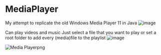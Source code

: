 # MediaPlayer
My attempt to replicate the old Windows Media Player 11 in Java
![image](https://user-images.githubusercontent.com/100802754/216753453-a3f9244d-450d-4375-9ab0-87a2a9522986.png)

Can play videos and music
Just select a file that you want to play or set a root folder to add every (media)file to the playlist
![image](https://user-images.githubusercontent.com/100802754/216753380-8d600df9-2ce0-4a10-838b-a5a974232fa5.png)

![Media Playerpng](https://github.com/user-attachments/assets/b1c7f641-9fa4-4edc-b0d5-18caf3a389a3)
